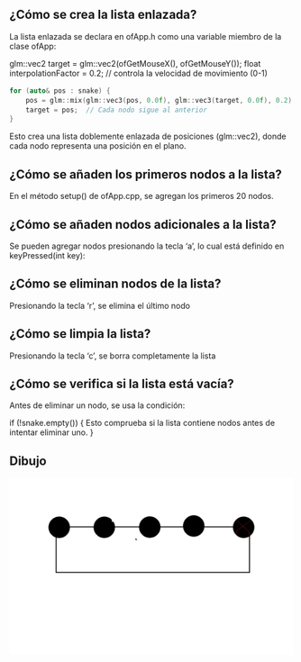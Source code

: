 
## ¿Cómo se crea la lista enlazada?
La lista enlazada se declara en ofApp.h como una variable miembro de la clase ofApp:

glm::vec2 target = glm::vec2(ofGetMouseX(), ofGetMouseY()); float interpolationFactor = 0.2; // controla la velocidad de movimiento (0-1)
``` cpp
for (auto& pos : snake) {
    pos = glm::mix(glm::vec3(pos, 0.0f), glm::vec3(target, 0.0f), 0.2); // Se mueve gradualmente
    target = pos;  // Cada nodo sigue al anterior
}
```
Esto crea una lista doblemente enlazada de posiciones (glm::vec2), donde cada nodo representa una posición en el plano.

## ¿Cómo se añaden los primeros nodos a la lista?
En el método setup() de ofApp.cpp, se agregan los primeros 20 nodos.

## ¿Cómo se añaden nodos adicionales a la lista?
Se pueden agregar nodos presionando la tecla ‘a’, lo cual está definido en keyPressed(int key):

## ¿Cómo se eliminan nodos de la lista?
Presionando la tecla ‘r’, se elimina el último nodo

## ¿Cómo se limpia la lista?
Presionando la tecla ‘c’, se borra completamente la lista

## ¿Cómo se verifica si la lista está vacía?
Antes de eliminar un nodo, se usa la condición:

if (!snake.empty()) { Esto comprueba si la lista contiene nodos antes de intentar eliminar uno. }
## Dibujo
![image](../../../../assets/A1U4.png)
